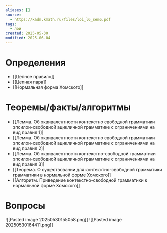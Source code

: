 ```yaml
---
aliases: []
source:
  - https://kadm.kmath.ru/files/loi_l6_sem6.pdf
tags:
  - лои
created: 2025-05-30
modified: 2025-06-04
---
```

# Определения
- [[Цепное правило]]
- [[Цепная пара]]
- [[Нормальная форма Хомского]]
# Теоремы/факты/алгоритмы
- [[Лемма. Об эквивалентности контекстно свободной грамматики эпсилон-свободной ацикличной грамматике с ограничениями на вид правил 1]]
- [[Лемма. Об эквивалентности контекстно свободной грамматики эпсилон-свободной ацикличной грамматике с ограничениями на вид правил 2]]
- [[Лемма. Об эквивалентности контекстно-свободной грамматики эпсилон-свободной ацикличной грамматике с ограничениями на вид правил 3]]
- [[Теорема. О существовании для контекстно-свободной грамматики грамматики в нормальной форме Хомского]]
- [[Алгоритм. Приведение контекстно-свободной грамматики к нормальной форме Хомского]]
# Вопросы
![[Pasted image 20250530155058.png]]
![[Pasted image 20250530164411.png]]